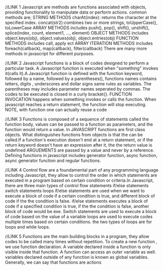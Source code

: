 //LINK 1
Javascript are methods are functions associated with objects, providing functionality to manipulate data or perform actions. common methods are;
STRING METHODS
charAt(index): returns the character at the specified index.
concat(str2):combines two or more strings, toUpperCase(), toLowerCase
ARRAY METHODS includes push(), pop(), shift(), unshift(), splice(index, count, element1, ..., element)
OBJECT METHODS includes object.keys(obj), object.values(obj), object.entries(obj)
FUNCTION METHODS includes call, apply ect
ARRAY ITERATION METHODS includes foreach(callback), map(callback), filter(callback)
There are many more methods in javascript for different purposes.

//LINK 2
Javascript functions is a block of codes designed to perform a particular task. A Javascript function is executed when "something" invokes it(calls it).A Javascript function is defined with the function keyword, followed by a name, followed by a parentheses(), functions names contains letters, digits , underscores and dollar signs same rules as variables.
The parentheses may includes parameter names seperated by commas. The codes to be executed is closed in a curly bracket{}.
FUNCTION INVOCATION happens when something invokes or calls the function.
When javascript reaches a return statement, the function will stop executing.
NOTE, with function one can actually reuse a code

//LINK 3
Functions is composed of a sequence of statements called the function body, values can be passed to a function as parameters, and the function would return a value. In JAVASCRIPT functions are first class objects. What distinguishes functions from objects is that the can be called.If a function's execution doesn't end at a return statement, or if the return keyword doesn't have an expression after it, the the return value is undefined
ARGUEMENTS are passed by a value and never by a reference.
Defining functions in javascript includes generator function, async function, async generator function and regular functions.

//LINK 4
Control flow are a foundamental part of any programming language including Javascript, they allow to control the order in which statements are executed in a program based on certain condition or criteria.In Javascript, there are three main types of control flow statements
if/else statements
switch statements
loops
if/else statements are used when we want to execute a block of code if a certain condition is true, and different block of code if the the condition is false. if/else statements executes a block of code if a specified condition is true, if the the condition is false, another block of code would be exe.
Switch statements are used to execute a block of code based on the value of a variable
loops are used to execute codes multiple times based on certain conditions. the two types of loops are for loops and while loops.

//LINK 5
Functions are the main building blocks in a program, they allow codes to be called many times without repetition.
To create a new function , we use function declaration. A variable declared inside a function is only visible inside that function.
A function can access an outer variable as well. variables declared outside of any function is known as global variables.
Generally, we can say that functions are actions
